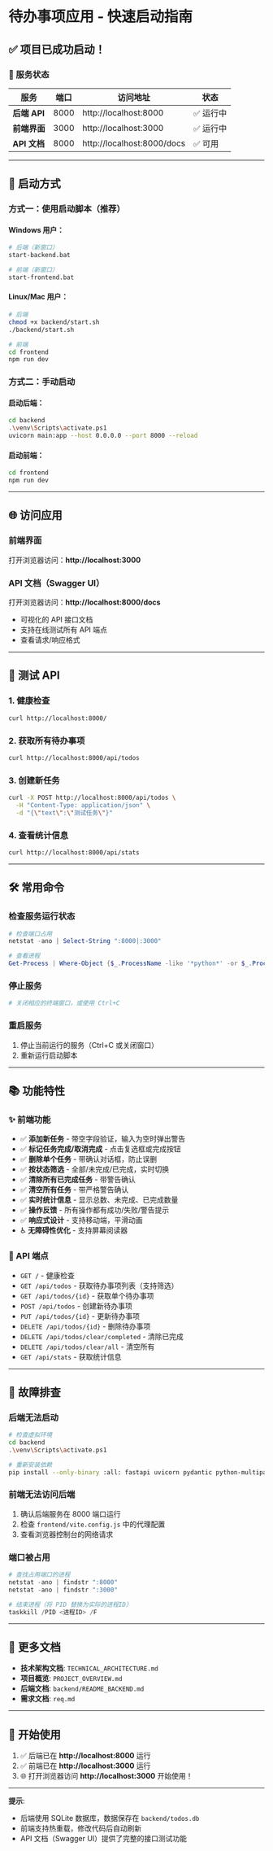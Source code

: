 # 待办事项应用 - 快速启动指南

## ✅ 项目已成功启动！

### 📡 服务状态

| 服务 | 端口 | 访问地址 | 状态 |
|------|------|----------|------|
| **后端 API** | 8000 | http://localhost:8000 | ✅ 运行中 |
| **前端界面** | 3000 | http://localhost:3000 | ✅ 运行中 |
| **API 文档** | 8000 | http://localhost:8000/docs | ✅ 可用 |

---

## 🚀 启动方式

### 方式一：使用启动脚本（推荐）

#### Windows 用户：
```bash
# 后端（新窗口）
start-backend.bat

# 前端（新窗口）
start-frontend.bat
```

#### Linux/Mac 用户：
```bash
# 后端
chmod +x backend/start.sh
./backend/start.sh

# 前端
cd frontend
npm run dev
```

### 方式二：手动启动

#### 启动后端：
```bash
cd backend
.\venv\Scripts\activate.ps1
uvicorn main:app --host 0.0.0.0 --port 8000 --reload
```

#### 启动前端：
```bash
cd frontend
npm run dev
```

---

## 🌐 访问应用

### 前端界面
打开浏览器访问：**http://localhost:3000**

### API 文档（Swagger UI）
打开浏览器访问：**http://localhost:8000/docs**

- 可视化的 API 接口文档
- 支持在线测试所有 API 端点
- 查看请求/响应格式

---

## 🧪 测试 API

### 1. 健康检查
```bash
curl http://localhost:8000/
```

### 2. 获取所有待办事项
```bash
curl http://localhost:8000/api/todos
```

### 3. 创建新任务
```bash
curl -X POST http://localhost:8000/api/todos \
  -H "Content-Type: application/json" \
  -d "{\"text\":\"测试任务\"}"
```

### 4. 查看统计信息
```bash
curl http://localhost:8000/api/stats
```

---

## 🛠 常用命令

### 检查服务运行状态
```powershell
# 检查端口占用
netstat -ano | Select-String ":8000|:3000"

# 查看进程
Get-Process | Where-Object {$_.ProcessName -like '*python*' -or $_.ProcessName -like '*node*'}
```

### 停止服务
```powershell
# 关闭相应的终端窗口，或使用 Ctrl+C
```

### 重启服务
1. 停止当前运行的服务（Ctrl+C 或关闭窗口）
2. 重新运行启动脚本

---

## 📚 功能特性

### ✨ 前端功能
- ✅ **添加新任务** - 带空字段验证，输入为空时弹出警告
- ✅ **标记任务完成/取消完成** - 点击复选框或完成按钮
- ✅ **删除单个任务** - 带确认对话框，防止误删
- ✅ **按状态筛选** - 全部/未完成/已完成，实时切换
- ✅ **清除所有已完成任务** - 带警告确认
- ✅ **清空所有任务** - 带严格警告确认
- ✅ **实时统计信息** - 显示总数、未完成、已完成数量
- ✅ **操作反馈** - 所有操作都有成功/失败/警告提示
- ✅ **响应式设计** - 支持移动端，平滑动画
- ♿ **无障碍性优化** - 支持屏幕阅读器

### 🔌 API 端点
- `GET /` - 健康检查
- `GET /api/todos` - 获取待办事项列表（支持筛选）
- `GET /api/todos/{id}` - 获取单个待办事项
- `POST /api/todos` - 创建新待办事项
- `PUT /api/todos/{id}` - 更新待办事项
- `DELETE /api/todos/{id}` - 删除待办事项
- `DELETE /api/todos/clear/completed` - 清除已完成
- `DELETE /api/todos/clear/all` - 清空所有
- `GET /api/stats` - 获取统计信息

---

## 🐛 故障排查

### 后端无法启动
```bash
# 检查虚拟环境
cd backend
.\venv\Scripts\activate.ps1

# 重新安装依赖
pip install --only-binary :all: fastapi uvicorn pydantic python-multipart
```

### 前端无法访问后端
1. 确认后端服务在 8000 端口运行
2. 检查 `frontend/vite.config.js` 中的代理配置
3. 查看浏览器控制台的网络请求

### 端口被占用
```powershell
# 查找占用端口的进程
netstat -ano | findstr ":8000"
netstat -ano | findstr ":3000"

# 结束进程（将 PID 替换为实际的进程ID）
taskkill /PID <进程ID> /F
```

---

## 📖 更多文档

- **技术架构文档**: `TECHNICAL_ARCHITECTURE.md`
- **项目概览**: `PROJECT_OVERVIEW.md`
- **后端文档**: `backend/README_BACKEND.md`
- **需求文档**: `req.md`

---

## 🎉 开始使用

1. ✅ 后端已在 **http://localhost:8000** 运行
2. ✅ 前端已在 **http://localhost:3000** 运行
3. 🌐 打开浏览器访问 **http://localhost:3000** 开始使用！

---

**提示**: 
- 后端使用 SQLite 数据库，数据保存在 `backend/todos.db`
- 前端支持热重载，修改代码后自动刷新
- API 文档（Swagger UI）提供了完整的接口测试功能

